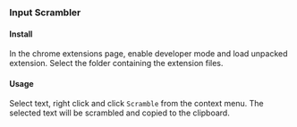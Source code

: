 ### Input Scrambler

#### Install
In the chrome extensions page, enable developer mode and load unpacked extension. Select the folder containing the extension files.


#### Usage
Select text, right click and click `Scramble` from the context menu. The selected text will be scrambled and copied to the clipboard.
